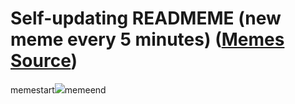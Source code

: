 # Self-updating READMEME (new meme every 5 minutes) ([Memes Source](https://bramses.notion.site/a49c1e962b7646879176ac3b327b6533?v=4d1eda54b170483cb03a40f257231764))

memestart![](https://www.notion.so/image/https%3A%2F%2Fs3-us-west-2.amazonaws.com%2Fsecure.notion-static.com%2Fded0a12c-5106-4c65-9d4a-63f200d4952b%2F7A2ADF3D-D8EB-41F4-A1E8-03B34925987A.png?table=block&id=dba5bf83-10d8-4607-b6f9-a00560c3eb2e&cache=v2)memeend
